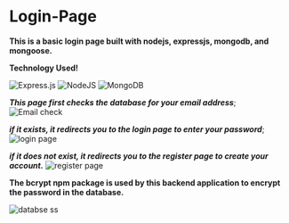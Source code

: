 # Login-Page

**This is a basic login page built with nodejs, expressjs, mongodb, and mongoose.**
<br>

**Technology Used!**
<br>

![Express.js](https://img.shields.io/badge/express.js-%23404d59.svg?style=for-the-badge&logo=express&logoColor=%2361DAFB) ![NodeJS](https://img.shields.io/badge/node.js-6DA55F?style=for-the-badge&logo=node.js&logoColor=white) ![MongoDB](https://img.shields.io/badge/MongoDB-%234ea94b.svg?style=for-the-badge&logo=mongodb&logoColor=white)
<br>

***This page first checks the database for your email address***; 
![Email check](https://user-images.githubusercontent.com/76620624/214501427-6d2c711c-480a-497c-be54-fb45f66b01ef.png)

***if it exists, it redirects you to the login page to enter your password***; 
![login page](https://user-images.githubusercontent.com/76620624/214501556-9c065723-58fa-4ad9-8841-58f9dbb882f2.png)

***if it does not exist, it redirects you to the register page to create your account.***
![register page](https://user-images.githubusercontent.com/76620624/214502409-60c8f4dc-8ea2-4e46-a390-c58fbec2726c.png)

**The bcrypt npm package is used by this backend application to encrypt the password in the database.**
<br>

![databse ss](https://user-images.githubusercontent.com/76620624/214503977-137c750a-1f9f-411d-8f22-a9df65a0bf91.png)


